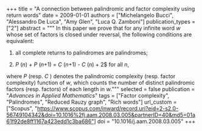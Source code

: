 +++
title = "A connection between palindromic and factor complexity using return words"
date = 2009-01-01
authors = ["Michelangelo Bucci", "Alessandro De Luca", "Amy Glen", "Luca Q. Zamboni"]
publication_types = ["2"]
abstract = """
In this paper we prove that for any infinite word *w* whose set of
factors is closed under reversal, the following conditions are
equivalent:

1.  all complete returns to palindromes are palindromes;

2.  *P* (*n*) + *P* (*n*+1) = *C* (*n*+1) - *C* (*n*) + 2$
    for all *n*,

where *P* (resp. *C* ) denotes the palindromic
complexity (resp. factor complexity) function of *w*, which counts the
number of distinct palindromic factors (resp. factors) of each length in
*w*."""
selected = false
publication = "*Advances in Applied Mathematics*"
tags = ["Factor complexity", "Palindromes", "Reduced Rauzy graph", "Rich words"]
url_custom = ["Scopus", "https://www.scopus.com/inward/record.uri?eid=2-s2.0-56749104342&doi=10.1016%2fj.aam.2008.03.005&partnerID=40&md5=01a61f92de8ff1167a423edd1c3ba686"]
doi = "10.1016/j.aam.2008.03.005"
+++
